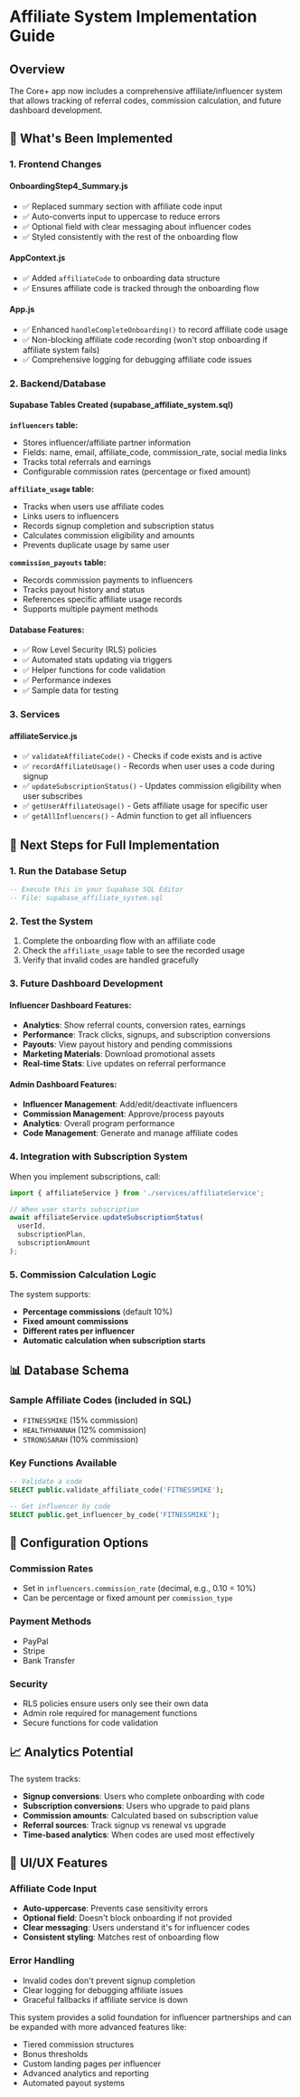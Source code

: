 # Affiliate System Implementation Guide

## Overview
The Core+ app now includes a comprehensive affiliate/influencer system that allows tracking of referral codes, commission calculation, and future dashboard development.

## 🎯 What's Been Implemented

### 1. **Frontend Changes**

#### OnboardingStep4_Summary.js
- ✅ Replaced summary section with affiliate code input
- ✅ Auto-converts input to uppercase to reduce errors
- ✅ Optional field with clear messaging about influencer codes
- ✅ Styled consistently with the rest of the onboarding flow

#### AppContext.js
- ✅ Added `affiliateCode` to onboarding data structure
- ✅ Ensures affiliate code is tracked through the onboarding flow

#### App.js
- ✅ Enhanced `handleCompleteOnboarding()` to record affiliate code usage
- ✅ Non-blocking affiliate code recording (won't stop onboarding if affiliate system fails)
- ✅ Comprehensive logging for debugging affiliate code issues

### 2. **Backend/Database**

#### Supabase Tables Created (supabase_affiliate_system.sql)

**`influencers` table:**
- Stores influencer/affiliate partner information
- Fields: name, email, affiliate_code, commission_rate, social media links
- Tracks total referrals and earnings
- Configurable commission rates (percentage or fixed amount)

**`affiliate_usage` table:**
- Tracks when users use affiliate codes
- Links users to influencers
- Records signup completion and subscription status
- Calculates commission eligibility and amounts
- Prevents duplicate usage by same user

**`commission_payouts` table:**
- Records commission payments to influencers
- Tracks payout history and status
- References specific affiliate usage records
- Supports multiple payment methods

#### Database Features:
- ✅ Row Level Security (RLS) policies
- ✅ Automated stats updating via triggers
- ✅ Helper functions for code validation
- ✅ Performance indexes
- ✅ Sample data for testing

### 3. **Services**

#### affiliateService.js
- ✅ `validateAffiliateCode()` - Checks if code exists and is active
- ✅ `recordAffiliateUsage()` - Records when user uses a code during signup
- ✅ `updateSubscriptionStatus()` - Updates commission eligibility when user subscribes
- ✅ `getUserAffiliateUsage()` - Gets affiliate usage for specific user
- ✅ `getAllInfluencers()` - Admin function to get all influencers

## 🚀 Next Steps for Full Implementation

### 1. **Run the Database Setup**
```sql
-- Execute this in your Supabase SQL Editor
-- File: supabase_affiliate_system.sql
```

### 2. **Test the System**
1. Complete the onboarding flow with an affiliate code
2. Check the `affiliate_usage` table to see the recorded usage
3. Verify that invalid codes are handled gracefully

### 3. **Future Dashboard Development**

#### Influencer Dashboard Features:
- **Analytics**: Show referral counts, conversion rates, earnings
- **Performance**: Track clicks, signups, and subscription conversions
- **Payouts**: View payout history and pending commissions
- **Marketing Materials**: Download promotional assets
- **Real-time Stats**: Live updates on referral performance

#### Admin Dashboard Features:
- **Influencer Management**: Add/edit/deactivate influencers
- **Commission Management**: Approve/process payouts
- **Analytics**: Overall program performance
- **Code Management**: Generate and manage affiliate codes

### 4. **Integration with Subscription System**
When you implement subscriptions, call:
```javascript
import { affiliateService } from './services/affiliateService';

// When user starts subscription
await affiliateService.updateSubscriptionStatus(
  userId, 
  subscriptionPlan, 
  subscriptionAmount
);
```

### 5. **Commission Calculation Logic**
The system supports:
- **Percentage commissions** (default 10%)
- **Fixed amount commissions**
- **Different rates per influencer**
- **Automatic calculation when subscription starts**

## 📊 Database Schema

### Sample Affiliate Codes (included in SQL)
- `FITNESSMIKE` (15% commission)
- `HEALTHYHANNAH` (12% commission)  
- `STRONGSARAH` (10% commission)

### Key Functions Available
```sql
-- Validate a code
SELECT public.validate_affiliate_code('FITNESSMIKE');

-- Get influencer by code
SELECT public.get_influencer_by_code('FITNESSMIKE');
```

## 🔧 Configuration Options

### Commission Rates
- Set in `influencers.commission_rate` (decimal, e.g., 0.10 = 10%)
- Can be percentage or fixed amount per `commission_type`

### Payment Methods
- PayPal
- Stripe
- Bank Transfer

### Security
- RLS policies ensure users only see their own data
- Admin role required for management functions
- Secure functions for code validation

## 📈 Analytics Potential

The system tracks:
- **Signup conversions**: Users who complete onboarding with code
- **Subscription conversions**: Users who upgrade to paid plans
- **Commission amounts**: Calculated based on subscription value
- **Referral sources**: Track signup vs renewal vs upgrade
- **Time-based analytics**: When codes are used most effectively

## 🎨 UI/UX Features

### Affiliate Code Input
- **Auto-uppercase**: Prevents case sensitivity errors
- **Optional field**: Doesn't block onboarding if not provided
- **Clear messaging**: Users understand it's for influencer codes
- **Consistent styling**: Matches rest of onboarding flow

### Error Handling
- Invalid codes don't prevent signup completion
- Clear logging for debugging affiliate issues
- Graceful fallbacks if affiliate service is down

This system provides a solid foundation for influencer partnerships and can be expanded with more advanced features like:
- Tiered commission structures
- Bonus thresholds
- Custom landing pages per influencer
- Advanced analytics and reporting
- Automated payout systems
